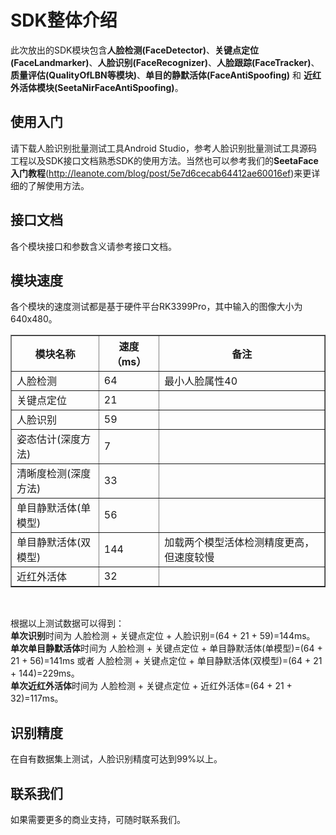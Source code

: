 # SDK整体介绍

此次放出的SDK模块包含**人脸检测(FaceDetector)**、**关键点定位(FaceLandmarker)**、**人脸识别(FaceRecognizer)**、**人脸跟踪(FaceTracker)**、**质量评估(QualityOfLBN等模块)**、**单目的静默活体(FaceAntiSpoofing)** 和 **近红外活体模块(SeetaNirFaceAntiSpoofing)**。

## 使用入门

请下载人脸识别批量测试工具Android Studio，参考人脸识别批量测试工具源码工程以及SDK接口文档熟悉SDK的使用方法。当然也可以参考我们的**SeetaFace入门教程**(http://leanote.com/blog/post/5e7d6cecab64412ae60016ef)来更详细的了解使用方法。

## 接口文档

各个模块接口和参数含义请参考接口文档。

## 模块速度

各个模块的速度测试都是基于硬件平台RK3399Pro，其中输入的图像大小为640x480。

<table border="1">
        <tr>
            <th>模块名称</th>
            <th>速度（ms）</th>
            <th>备注</th>
        </tr>
         <tr>
            <td>人脸检测 </td>
            <td> 64 </td>
            <td> 最小人脸属性40 </td>
        </tr>
         <tr>
            <td> 关键点定位</td>
            <td> 21</td>
            <td> </td>
        </tr>
         <tr>
            <td> 人脸识别</td>
            <td> 59 </td>
            <td> </td>
        </tr>
         <tr>
            <td> 姿态估计(深度方法)</td>
            <td> 7</td>
            <td> </td>
        </tr>
         <tr>
            <td> 清晰度检测(深度方法)</td>
            <td> 33</td>
            <td> </td>
        </tr>
         <tr>
            <td> 单目静默活体(单模型)</td>
            <td> 56</td>
            <td> </td>
        </tr>
         <tr>
            <td> 单目静默活体(双模型)</td>
            <td> 144</td>
            <td> 加载两个模型活体检测精度更高，但速度较慢</td>
        </tr>
         <tr>
            <td> 近红外活体</td>
            <td> 32</td>
            <td> </td>
        </tr>
</table>
<br>

根据以上测试数据可以得到：<br>
**单次识别**时间为 人脸检测 + 关键点定位 + 人脸识别=(64 + 21 + 59)=144ms。<br>
**单次单目静默活体**时间为 人脸检测 + 关键点定位 + 单目静默活体(单模型)=(64 + 21 + 56)=141ms 或者 人脸检测 + 关键点定位 + 单目静默活体(双模型)=(64 + 21 + 144)=229ms。<br> 
**单次近红外活体**时间为 人脸检测 + 关键点定位 + 近红外活体=(64 + 21 + 32)=117ms。

## 识别精度

在自有数据集上测试，人脸识别精度可达到99%以上。

## 联系我们

如果需要更多的商业支持，可随时联系我们。